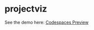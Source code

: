 # projectviz

See the demo here: [Codespaces Preview](https://supreme-space-waddle-g7wqqxq5pfvwq4-8000.app.github.dev)
